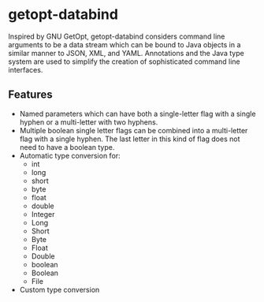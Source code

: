 # getopt-databind
Inspired by GNU GetOpt, getopt-databind considers command line arguments to be a data stream which can be bound to Java objects in a similar manner to JSON, XML, and YAML. Annotations and the Java type system are used to simplify the creation of sophisticated command line interfaces.

## Features
* Named parameters which can have both a single-letter flag with a single hyphen or a multi-letter with two hyphens.
* Multiple boolean single letter flags can be combined into a multi-letter flag with a single hyphen. The last letter in this kind of flag does not need to have a boolean type.
* Automatic type conversion for:
  * int
  * long
  * short
  * byte
  * float
  * double
  * Integer
  * Long
  * Short
  * Byte
  * Float
  * Double
  * boolean
  * Boolean
  * File
* Custom type conversion
